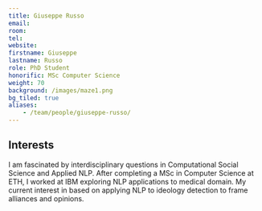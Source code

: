 ```yaml
---
title: Giuseppe Russo
email:
room:
tel:
website:
firstname: Giuseppe
lastname: Russo
role: PhD Student
honorific: MSc Computer Science
weight: 70
background: /images/maze1.png
bg_tiled: true
aliases:
    - /team/people/giuseppe-russo/
---
```

## Interests
I am fascinated by interdisciplinary questions in Computational Social Science and Applied NLP. After completing a MSc in Computer Science at ETH, I worked at IBM exploring NLP applications to medical domain.
My current interest in based on applying NLP to ideology detection to frame alliances and opinions.
